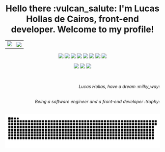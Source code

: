 <div align="center">
<h1>Hello there :vulcan_salute: I'm Lucas Hollas de Cairos, front-end developer. Welcome to my profile!</h1>
 
<table>
  <tr>
    <td><img src="https://github-readme-stats.vercel.app/api?username=lucashollas&show_icons=true&theme=yeblu&locale=en"/></td>
    <td><img align="center" src="https://github-readme-streak-stats.herokuapp.com/?user=lucashollas&theme=yeblu"/></td>
  </tr>
</table>
  
</div>
<div align="left">
  <div align="center" style="display: inline_block;">
    <img align="center" src="https://img.shields.io/badge/Android-3DDC84?style=for-the-badge&logo=android&logoColor=white">
    <img align="center" src="https://img.shields.io/badge/kotlin-%230095D5.svg?style=for-the-badge&logo=kotlin&logoColor=white">
    <img align="center" src="https://img.shields.io/badge/iOS-000000?style=for-the-badge&logo=ios&logoColor=white">
    <img align="center" src="https://img.shields.io/badge/Swift-FA7343?style=for-the-badge&logo=swift&logoColor=white">
    <img align="center" src="https://img.shields.io/badge/HTML5-E34F26?style=for-the-badge&logo=html5&logoColor=white">
    <img align="center" src="https://img.shields.io/badge/CSS3-1572B6?style=for-the-badge&logo=css3&logoColor=white">
    <img align="center" src="https://img.shields.io/badge/JavaScript-323330?style=for-the-badge&logo=javascript&logoColor=F7DF1E">
    <img align="center" src="https://img.shields.io/badge/Angular-DD0031?style=for-the-badge&logo=angular&logoColor=white">
  </div>  
</div> 
<br>
  <div align="center" style="display: inline_block;">
  <a align="center" href="https://instagram.com/lucashollas" target="_blank"><img src="https://img.shields.io/badge/-Instagram-%23E4405F?style=for-the-badge&logo=instagram&logoColor=white" target="_blank"></a>
  <a align="center" href = "mailto:acclucash@gmail.com"><img src="https://img.shields.io/badge/-Gmail-%23333?style=for-the-badge&logo=gmail&logoColor=white" target="_blank"></a>
  <a align="center" href="https://www.linkedin.com/in/lucashollasdecairos/" target="_blank"><img src="https://img.shields.io/badge/-LinkedIn-%230077B5?style=for-the-badge&logo=linkedin&logoColor=white" target="_blank"></a> 
</div>
 
 <br>
 
 ##

<h6 align="right">Lucas Hollas, have a dream :milky_way:</h6>
<h6 align="right">Being a software engineer and a front-end developer :trophy:</h6>

  ![Snake animation](https://github.com/lucashollas/lucashollas/blob/output/github-contribution-grid-snake.svg)



